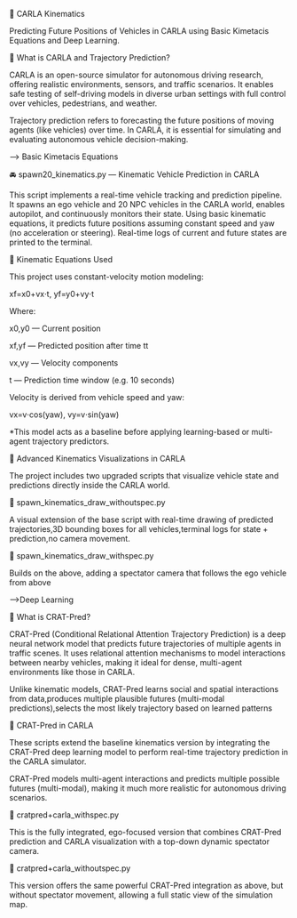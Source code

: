 🚗 CARLA Kinematics

Predicting Future Positions of Vehicles in CARLA using Basic Kimetacis Equations and Deep Learning.


📘 What is CARLA and Trajectory Prediction?

CARLA is an open-source simulator for autonomous driving research, offering realistic environments, sensors, and traffic scenarios.
 It enables safe testing of self-driving models in diverse urban settings with full control over vehicles, pedestrians, and weather.
 
Trajectory prediction refers to forecasting the future positions of moving agents (like vehicles) over time.
 In CARLA, it is essential for simulating and evaluating autonomous vehicle decision-making.

 --> Basic Kimetacis Equations

🚘 spawn20_kinematics.py — Kinematic Vehicle Prediction in CARLA

This script implements a real-time vehicle tracking and prediction pipeline.
 It spawns an ego vehicle and 20 NPC vehicles in the CARLA world, enables autopilot, and continuously monitors their state.
Using basic kinematic equations, it predicts future positions assuming constant speed and yaw (no acceleration or steering).
 Real-time logs of current and future states are printed to the terminal.

🧮 Kinematic Equations Used

This project uses constant-velocity motion modeling:

xf=x0+vx⋅t, 
yf=y0+vy⋅t 

Where:

x0,y0 — Current position

xf,yf — Predicted position after time tt

vx,vy — Velocity components

t — Prediction time window (e.g. 10 seconds)

Velocity is derived from vehicle speed and yaw:

vx=v⋅cos⁡(yaw),
vy=v⋅sin⁡(yaw)

*This model acts as a baseline before applying learning-based or multi-agent trajectory predictors.

🎯 Advanced Kinematics Visualizations in CARLA

The project includes two upgraded scripts that visualize vehicle state and predictions directly inside the CARLA world.

📁 spawn_kinematics_draw_withoutspec.py

A visual extension of the base script with real-time drawing of predicted trajectories,3D bounding boxes for all vehicles,terminal logs for state + prediction,no camera movement.

📁 spawn_kinematics_draw_withspec.py

Builds on the above, adding a spectator camera that follows the ego vehicle from above

-->Deep Learning

🧠 What is CRAT-Pred?

CRAT-Pred (Conditional Relational Attention Trajectory Prediction) is a deep neural network model that predicts future trajectories of multiple agents in traffic scenes.
It uses relational attention mechanisms to model interactions between nearby vehicles, making it ideal for dense, multi-agent environments like those in CARLA.

Unlike kinematic models, CRAT-Pred learns social and spatial interactions from data,produces multiple plausible futures (multi-modal predictions),selects the most likely trajectory based on learned patterns

🚀 CRAT-Pred in CARLA

These scripts extend the baseline kinematics version by integrating the CRAT-Pred deep learning model to perform real-time trajectory prediction in the CARLA simulator.

CRAT-Pred models multi-agent interactions and predicts multiple possible futures (multi-modal), making it much more realistic for autonomous driving scenarios.

📁 cratpred+carla_withspec.py

This is the fully integrated, ego-focused version that combines CRAT-Pred prediction and CARLA visualization with a top-down dynamic spectator camera.

📁 cratpred+carla_withoutspec.py

This version offers the same powerful CRAT-Pred integration as above, but without spectator movement, allowing a full static view of the simulation map.




